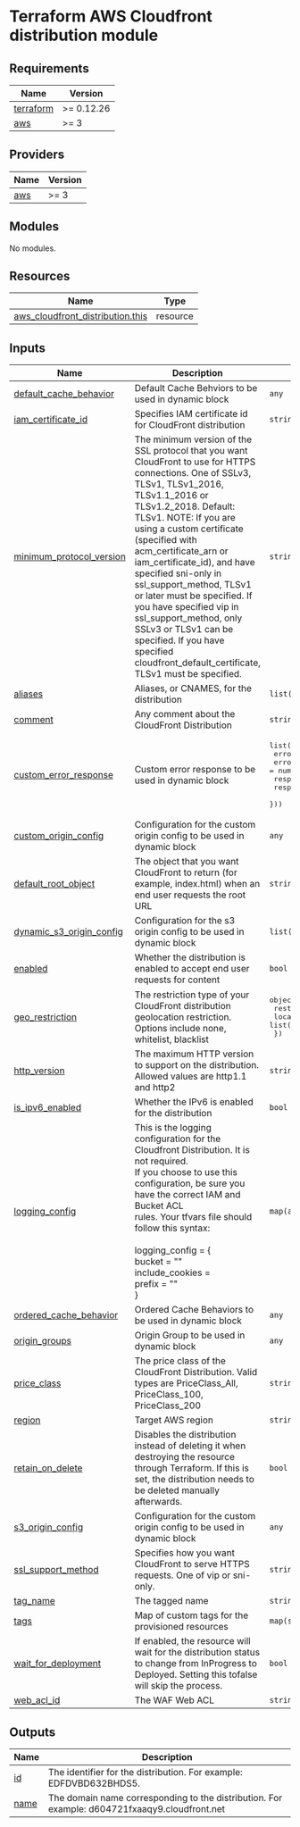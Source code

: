 # Terraform AWS Cloudfront distribution module

<!-- BEGINNING OF PRE-COMMIT-TERRAFORM DOCS HOOK -->
## Requirements

| Name | Version |
|------|---------|
| <a name="requirement_terraform"></a> [terraform](#requirement\_terraform) | >= 0.12.26 |
| <a name="requirement_aws"></a> [aws](#requirement\_aws) | >= 3 |

## Providers

| Name | Version |
|------|---------|
| <a name="provider_aws"></a> [aws](#provider\_aws) | >= 3 |

## Modules

No modules.

## Resources

| Name | Type |
|------|------|
| [aws_cloudfront_distribution.this](https://registry.terraform.io/providers/hashicorp/aws/latest/docs/resources/cloudfront_distribution) | resource |

## Inputs

| Name | Description | Type | Default | Required |
|------|-------------|------|---------|:--------:|
| <a name="input_default_cache_behavior"></a> [default\_cache\_behavior](#input\_default\_cache\_behavior) | Default Cache Behviors to be used in dynamic block | `any` | n/a | yes |
| <a name="input_iam_certificate_id"></a> [iam\_certificate\_id](#input\_iam\_certificate\_id) | Specifies IAM certificate id for CloudFront distribution | `string` | n/a | yes |
| <a name="input_minimum_protocol_version"></a> [minimum\_protocol\_version](#input\_minimum\_protocol\_version) | The minimum version of the SSL protocol that you want CloudFront to use for HTTPS connections. One of SSLv3, TLSv1, TLSv1\_2016, TLSv1.1\_2016 or TLSv1.2\_2018. Default: TLSv1. NOTE: If you are using a custom certificate (specified with acm\_certificate\_arn or iam\_certificate\_id), and have specified sni-only in ssl\_support\_method, TLSv1 or later must be specified. If you have specified vip in ssl\_support\_method, only SSLv3 or TLSv1 can be specified. If you have specified cloudfront\_default\_certificate, TLSv1 must be specified. | `string` | n/a | yes |
| <a name="input_aliases"></a> [aliases](#input\_aliases) | Aliases, or CNAMES, for the distribution | `list(string)` | `[]` | no |
| <a name="input_comment"></a> [comment](#input\_comment) | Any comment about the CloudFront Distribution | `string` | `""` | no |
| <a name="input_custom_error_response"></a> [custom\_error\_response](#input\_custom\_error\_response) | Custom error response to be used in dynamic block | <pre>list(object({<br>    error_caching_min_ttl = number<br>    error_code            = number<br>    response_code         = number<br>    response_page_path    = string<br>  }))</pre> | `[]` | no |
| <a name="input_custom_origin_config"></a> [custom\_origin\_config](#input\_custom\_origin\_config) | Configuration for the custom origin config to be used in dynamic block | `any` | `[]` | no |
| <a name="input_default_root_object"></a> [default\_root\_object](#input\_default\_root\_object) | The object that you want CloudFront to return (for example, index.html) when an end user requests the root URL | `string` | `""` | no |
| <a name="input_dynamic_s3_origin_config"></a> [dynamic\_s3\_origin\_config](#input\_dynamic\_s3\_origin\_config) | Configuration for the s3 origin config to be used in dynamic block | `list(map(string))` | `[]` | no |
| <a name="input_enabled"></a> [enabled](#input\_enabled) | Whether the distribution is enabled to accept end user requests for content | `bool` | `true` | no |
| <a name="input_geo_restriction"></a> [geo\_restriction](#input\_geo\_restriction) | The restriction type of your CloudFront distribution geolocation restriction. Options include none, whitelist, blacklist | <pre>object({<br>    restriction_type = string<br>    locations        = list(string)<br>  })</pre> | `null` | no |
| <a name="input_http_version"></a> [http\_version](#input\_http\_version) | The maximum HTTP version to support on the distribution. Allowed values are http1.1 and http2 | `string` | `"http2"` | no |
| <a name="input_is_ipv6_enabled"></a> [is\_ipv6\_enabled](#input\_is\_ipv6\_enabled) | Whether the IPv6 is enabled for the distribution | `bool` | `true` | no |
| <a name="input_logging_config"></a> [logging\_config](#input\_logging\_config) | This is the logging configuration for the Cloudfront Distribution.  It is not required.<br>    If you choose to use this configuration, be sure you have the correct IAM and Bucket ACL<br>    rules.  Your tfvars file should follow this syntax:<br><br>    logging\_config = {<br>      bucket = "<your-bucket>"<br>      include\_cookies = <true or false><br>      prefix = "<your-bucket-prefix>"<br>    } | `map(any)` | `{}` | no |
| <a name="input_ordered_cache_behavior"></a> [ordered\_cache\_behavior](#input\_ordered\_cache\_behavior) | Ordered Cache Behaviors to be used in dynamic block | `any` | `[]` | no |
| <a name="input_origin_groups"></a> [origin\_groups](#input\_origin\_groups) | Origin Group to be used in dynamic block | `any` | `[]` | no |
| <a name="input_price_class"></a> [price\_class](#input\_price\_class) | The price class of the CloudFront Distribution.  Valid types are PriceClass\_All, PriceClass\_100, PriceClass\_200 | `string` | `"PriceClass_100"` | no |
| <a name="input_region"></a> [region](#input\_region) | Target AWS region | `string` | `"us-east-1"` | no |
| <a name="input_retain_on_delete"></a> [retain\_on\_delete](#input\_retain\_on\_delete) | Disables the distribution instead of deleting it when destroying the resource through Terraform. If this is set, the distribution needs to be deleted manually afterwards. | `bool` | `false` | no |
| <a name="input_s3_origin_config"></a> [s3\_origin\_config](#input\_s3\_origin\_config) | Configuration for the custom origin config to be used in dynamic block | `any` | `[]` | no |
| <a name="input_ssl_support_method"></a> [ssl\_support\_method](#input\_ssl\_support\_method) | Specifies how you want CloudFront to serve HTTPS requests. One of vip or sni-only. | `string` | `"sni-only"` | no |
| <a name="input_tag_name"></a> [tag\_name](#input\_tag\_name) | The tagged name | `string` | `""` | no |
| <a name="input_tags"></a> [tags](#input\_tags) | Map of custom tags for the provisioned resources | `map(string)` | `{}` | no |
| <a name="input_wait_for_deployment"></a> [wait\_for\_deployment](#input\_wait\_for\_deployment) | If enabled, the resource will wait for the distribution status to change from InProgress to Deployed. Setting this tofalse will skip the process. | `bool` | `true` | no |
| <a name="input_web_acl_id"></a> [web\_acl\_id](#input\_web\_acl\_id) | The WAF Web ACL | `string` | `""` | no |

## Outputs

| Name | Description |
|------|-------------|
| <a name="output_id"></a> [id](#output\_id) | The identifier for the distribution. For example: EDFDVBD632BHDS5. |
| <a name="output_name"></a> [name](#output\_name) | The domain name corresponding to the distribution. For example: d604721fxaaqy9.cloudfront.net |

<!-- END OF PRE-COMMIT-TERRAFORM DOCS HOOK -->
